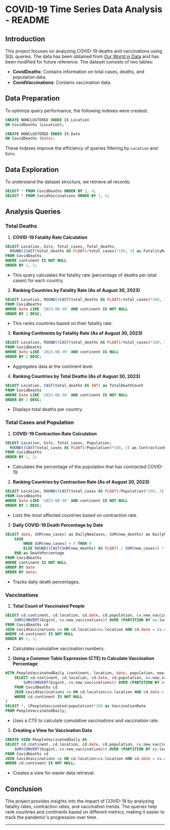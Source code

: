 # COVID-19 Time Series Data Analysis - README

## Introduction
This project focuses on analyzing COVID-19 deaths and vaccinations using SQL queries. The data has been obtained from [Our World in Data](https://ourworldindata.org/covid-deaths) and has been modified for future reference. The dataset consists of two tables:
- **CovidDeaths**: Contains information on total cases, deaths, and population data.
- **CovidVaccinations**: Contains vaccination data.

## Data Preparation
To optimize query performance, the following indexes were created:
```sql
CREATE NONCLUSTERED INDEX IX_Location
ON CovidDeaths (Location);

CREATE NONCLUSTERED INDEX IX_Date
ON CovidDeaths (Date);
```
These indexes improve the efficiency of queries filtering by `Location` and `Date`.

## Data Exploration
To understand the dataset structure, we retrieve all records:
```sql
SELECT * FROM CovidDeaths ORDER BY 3, 4;
SELECT * FROM CovidVaccinations ORDER BY 3, 4;
```

## Analysis Queries

### Total Deaths
1. **COVID-19 Fatality Rate Calculation**
```sql
SELECT Location, Date, Total_cases, Total_deaths,  
  ROUND((CAST(total_deaths AS FLOAT)/total_cases)*100, 3) as FatalityRate
FROM CovidDeaths
WHERE continent IS NOT NULL
ORDER BY 1, 2;
```
- This query calculates the fatality rate (percentage of deaths per total cases) for each country.

2. **Ranking Countries by Fatality Rate (As of August 30, 2023)**
```sql
SELECT Location, ROUND((CAST(total_deaths AS FLOAT)/total_cases)*100, 3) as FatalityRate
FROM CovidDeaths
WHERE Date LIKE '2023-08-30' AND continent IS NOT NULL
ORDER BY 2 DESC;
```
- This ranks countries based on their fatality rate.

3. **Ranking Continents by Fatality Rate (As of August 30, 2023)**
```sql
SELECT Location, ROUND((CAST(total_deaths AS FLOAT)/total_cases)*100, 3) as FatalityRate
FROM CovidDeaths
WHERE Date LIKE '2023-08-30' AND continent IS NULL
ORDER BY 2 DESC;
```
- Aggregates data at the continent level.

4. **Ranking Countries by Total Deaths (As of August 30, 2023)**
```sql
SELECT Location, CAST(total_deaths AS INT) as TotalDeathCount
FROM CovidDeaths
WHERE Date LIKE '2023-08-30' AND continent IS NOT NULL
ORDER BY 2 DESC;
```
- Displays total deaths per country.

### Total Cases and Population
1. **COVID-19 Contraction Rate Calculation**
```sql
SELECT Location, Date, Total_cases, Population,  
  ROUND((CAST(total_cases AS FLOAT)/Population)*100, 3) as ContractionRate
FROM CovidDeaths
ORDER BY 1, 2;
```
- Calculates the percentage of the population that has contracted COVID-19.

2. **Ranking Countries by Contraction Rate (As of August 30, 2023)**
```sql
SELECT Location, ROUND((CAST(total_cases AS FLOAT)/Population)*100, 3) as ContractionRate
FROM CovidDeaths
WHERE Date LIKE '2023-08-30' AND continent IS NOT NULL
ORDER BY 2 DESC;
```
- Lists the most affected countries based on contraction rate.

3. **Daily COVID-19 Death Percentage by Date**
```sql
SELECT date, SUM(new_cases) as DailyNewCases, SUM(new_deaths) as DailyNewDeaths,
    CASE
        WHEN SUM(new_cases) = 0 THEN 0  
        ELSE ROUND((CAST(SUM(new_deaths) AS FLOAT) / SUM(new_cases)) * 100, 3)
    END as DeathPercentage
FROM CovidDeaths
WHERE continent IS NOT NULL
GROUP BY date
ORDER BY date;
```
- Tracks daily death percentages.

### Vaccinations
1. **Total Count of Vaccinated People**
```sql
SELECT cd.continent, cd.location, cd.date, cd.population, cv.new_vaccinations,
    SUM(CONVERT(bigint, cv.new_vaccinations)) OVER (PARTITION BY cv.location ORDER BY cv.location, cv.date ROWS UNBOUNDED PRECEDING) as PeopleVaccinated
FROM CovidDeaths cd
JOIN CovidVaccinations cv ON cd.location=cv.location AND cd.date = cv.date
WHERE cd.continent IS NOT NULL
ORDER BY 2, 3;
```
- Calculates cumulative vaccination numbers.

2. **Using a Common Table Expression (CTE) to Calculate Vaccination Percentage**
```sql
WITH PeopleVaccinatedDaily (continent, location, date, population, new_vaccinations, PeopleVaccinated) AS (
    SELECT cd.continent, cd.location, cd.date, cd.population, cv.new_vaccinations,
        SUM(CONVERT(bigint, cv.new_vaccinations)) OVER (PARTITION BY cv.location ORDER BY cv.location, cv.date ROWS UNBOUNDED PRECEDING) as PeopleVaccinated
    FROM CovidDeaths cd
    JOIN CovidVaccinations cv ON cd.location=cv.location AND cd.date = cv.date
    WHERE cd.continent IS NOT NULL
)
SELECT *, (PeopleVaccinated/population)*100 as VaccinationRate
FROM PeopleVaccinatedDaily;
```
- Uses a CTE to calculate cumulative vaccinations and vaccination rate.

3. **Creating a View for Vaccination Data**
```sql
CREATE VIEW PeopleVaccinatedDaily AS
SELECT cd.continent, cd.location, cd.date, cd.population, cv.new_vaccinations,
    SUM(CONVERT(bigint, cv.new_vaccinations)) OVER (PARTITION BY cv.location ORDER BY cv.location, cv.date ROWS UNBOUNDED PRECEDING) as PeopleVaccinated
FROM CovidDeaths cd
JOIN CovidVaccinations cv ON cd.location=cv.location AND cd.date = cv.date
WHERE cd.continent IS NOT NULL;
```
- Creates a view for easier data retrieval.

## Conclusion
This project provides insights into the impact of COVID-19 by analyzing fatality rates, contraction rates, and vaccination trends. The queries help rank countries and continents based on different metrics, making it easier to track the pandemic's progression over time.

---

